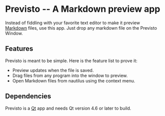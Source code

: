 # Previsto -- A Markdown preview app

Instead of fiddling with your favorite text editor to
make it preview [Markdown][1] files, use this app. Just 
drop any markdown file on the Previsto Window.

## Features

Previsto is meant to be simple. Here is the feature
list to prove it:

- Preview updates when the file is saved.
- Drag files from any program into the window to preview.
- Open Markdown files from nautilus using the context menu.

## Dependencies

Previsto is a [Qt][2] app and needs Qt version 4.6 or later
to build.

[1]: http://daringfireball.net/projects/markdown
[2]: http://qt.nokia.com
